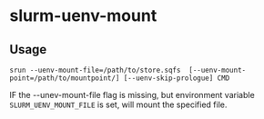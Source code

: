 # slurm-uenv-mount

## Usage

```
srun --uenv-mount-file=/path/to/store.sqfs  [--uenv-mount-point=/path/to/mountpoint/] [--uenv-skip-prologue] CMD
```

IF the --unev-mount-file flag is missing, but environment variable `SLURM_UENV_MOUNT_FILE` is set, will mount the specified file.

